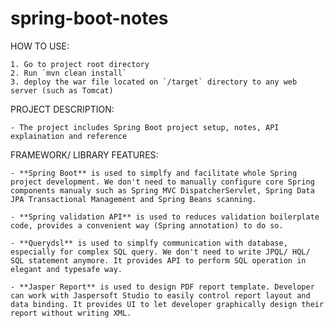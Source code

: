 # spring-boot-notes

HOW TO USE:

    1. Go to project root directory
    2. Run `mvn clean install`
    3. deploy the war file located on `/target` directory to any web server (such as Tomcat)


PROJECT DESCRIPTION:

    - The project includes Spring Boot project setup, notes, API explaination and reference


FRAMEWORK/ LIBRARY FEATURES:

    - **Spring Boot** is used to simplfy and facilitate whole Spring project development. We don't need to manually configure core Spring components manualy such as Spring MVC DispatcherServlet, Spring Data JPA Transactional Management and Spring Beans scanning.

    - **Spring validation API** is used to reduces validation boilerplate code, provides a convenient way (Spring annotation) to do so.

    - **Querydsl** is used to simplfy communication with database, especially for complex SQL query. We don't need to write JPQL/ HQL/ SQL statement anymore. It provides API to perform SQL operation in elegant and typesafe way.

    - **Jasper Report** is used to design PDF report template. Developer can work with Jaspersoft Studio to easily control report layout and data binding. It provides UI to let developer graphically design their report without writing XML.

